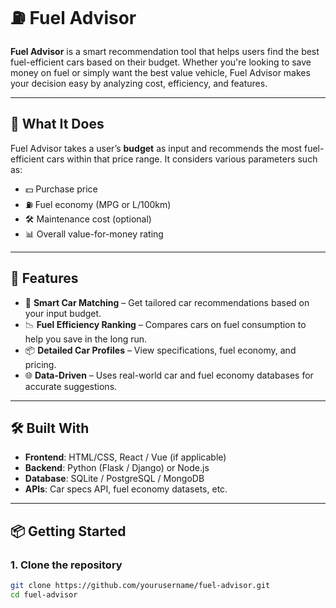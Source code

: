 # ⛽ Fuel Advisor

**Fuel Advisor** is a smart recommendation tool that helps users find the best fuel-efficient cars based on their budget. Whether you're looking to save money on fuel or simply want the best value vehicle, Fuel Advisor makes your decision easy by analyzing cost, efficiency, and features.

---

## 🧠 What It Does

Fuel Advisor takes a user’s **budget** as input and recommends the most fuel-efficient cars within that price range. It considers various parameters such as:

- 💵 Purchase price
- ⛽ Fuel economy (MPG or L/100km)
- 🛠 Maintenance cost (optional)
- 📊 Overall value-for-money rating

---

## 🚀 Features

- 🔢 **Smart Car Matching** – Get tailored car recommendations based on your input budget.
- 📉 **Fuel Efficiency Ranking** – Compares cars on fuel consumption to help you save in the long run.
- 📦 **Detailed Car Profiles** – View specifications, fuel economy, and pricing.
- 🌐 **Data-Driven** – Uses real-world car and fuel economy databases for accurate suggestions.

---

## 🛠️ Built With

- **Frontend**: HTML/CSS, React / Vue (if applicable)
- **Backend**: Python (Flask / Django) or Node.js
- **Database**: SQLite / PostgreSQL / MongoDB
- **APIs**: Car specs API, fuel economy datasets, etc.

---

## 📦 Getting Started

### 1. Clone the repository
```bash
git clone https://github.com/yourusername/fuel-advisor.git
cd fuel-advisor

